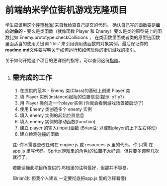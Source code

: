 
前端纳米学位街机游戏克隆项目
===============================

学生应该用这个[评审标准](https://review.udacity.com/#!/rubrics/499/view))来自我检查自己提交的代码。 确认自己写的函数要是**面向对象的** -  要么是类函数（就像函数 Player 和 Enemy）要么是类的原型链上的函数比如 Enemy.prototype.checkCollisions ， 在类函数里面或者类的原型链函数里面适当的使用关键词 'this' 来引用调用该函数的对象实例。最后保证你的**readme.md**文件要写明关于如何运行和如何玩你的街机游戏的指引。

关于如何开始这个项目的更详细的指导，可以查阅这份[指南](https://gdgdocs.org/document/d/1v01aScPjSWCCWQLIpFqvg3-vXLH2e8_SZQKC8jNO0Dc/pub?embedded=true)。



1. ## 需完成的工作
	1. 在提供的范本 - Enemy 类(Class)的基础上创建 Player 类
    2. 填 Player 实例(instance)起始的位置信息(提示: x? y?)
    3. 用 Player 类创造一个player实例 (你就会看到游戏场景被启动了)
    4. 使用 Enemy 类创造多个 enemy 实例
    5. 填入 enemy 实例的起始位置信息
    6. 填入 enemy 实例的移动函数(function)
    7. 建立 player 的输入(input)函数 (Brian注: 以控制player的上下左右移动)
    8. 建立检测碰撞的函数
		
	註: 你不需要更改任何在 engine.js 或 resources.js 里的代码，你 只需 在 app.js 里写代码。Sprite(游戏里的角色)的位置不太好调，但只要多调整几次就行了。

	若能读懂此项目所提供的JS档里的注释最好，但那并不容易。
	
	(Brian注: 但我个人建议 一定要彻底把app.js 里的注释看懂)
